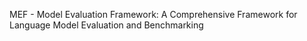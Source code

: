 MEF - Model Evaluation Framework: A Comprehensive Framework for Language Model Evaluation and Benchmarking
